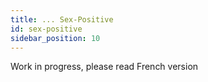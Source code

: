 ```yaml
---
title: ... Sex-Positive
id: sex-positive
sidebar_position: 10
---
```


Work in progress, please read French version
